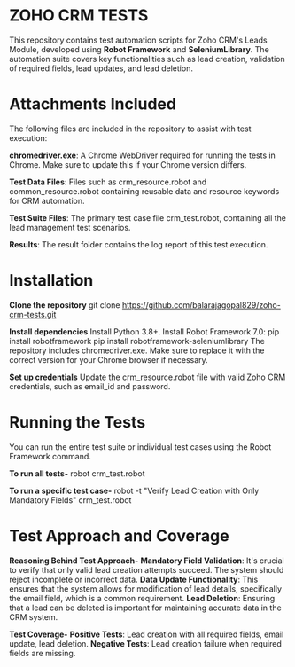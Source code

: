 # ZOHO CRM TESTS
This repository contains test automation scripts for Zoho CRM's Leads Module, developed using **Robot Framework** and **SeleniumLibrary**. The automation suite covers key functionalities such as lead creation, validation of required fields, lead updates, and lead deletion.

# Attachments Included
The following files are included in the repository to assist with test execution:

**chromedriver.exe**: A Chrome WebDriver required for running the tests in Chrome. Make sure to update this if your Chrome version differs.

**Test Data Files**: Files such as crm_resource.robot and common_resource.robot containing reusable data and resource keywords for CRM automation.

**Test Suite Files**: The primary test case file crm_test.robot, containing all the lead management test scenarios.

**Results**: The result folder contains the log report of this test execution.

# Installation
  **Clone the repository**
    git clone https://github.com/balarajagopal829/zoho-crm-tests.git
    
  **Install dependencies**
     Install Python 3.8+.
     Install Robot Framework 7.0:
        pip install robotframework
        pip install robotframework-seleniumlibrary
     The repository includes chromedriver.exe. Make sure to replace it with the correct version for your Chrome browser if necessary.
    
  **Set up credentials**
     Update the crm_resource.robot file with valid Zoho CRM credentials, such as email_id and password.
    
# Running the Tests
You can run the entire test suite or individual test cases using the Robot Framework command.

  **To run all tests-**
    robot crm_test.robot
    
  **To run a specific test case-**
    robot -t "Verify Lead Creation with Only Mandatory Fields" crm_test.robot
    
# Test Approach and Coverage
  **Reasoning Behind Test Approach-**
    **Mandatory Field Validation**: It's crucial to verify that only valid lead creation attempts succeed. The system should reject incomplete or incorrect data.
    **Data Update Functionality**: This ensures that the system allows for modification of lead details, specifically the email field, which is a common requirement.
    **Lead Deletion**: Ensuring that a lead can be deleted is important for maintaining accurate data in the CRM system.
    
  **Test Coverage-**
      **Positive Tests**: Lead creation with all required fields, email update, lead deletion.
      **Negative Tests**: Lead creation failure when required fields are missing.

